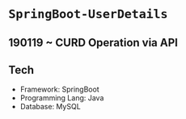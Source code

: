 # `SpringBoot-UserDetails`
190119
~ CURD Operation via API
---

## Tech
- Framework: SpringBoot
- Programming Lang: Java
- Database: MySQL
